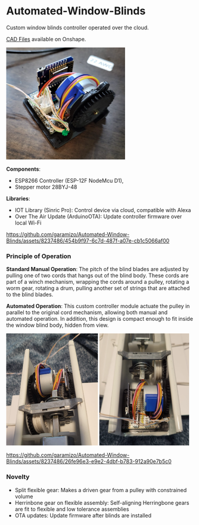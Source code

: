 # Automated-Window-Blinds

Custom window blinds controller operated over the cloud.

[CAD Files](https://cad.onshape.com/documents/a6c06eb241c09c8feb21c497/w/6788825bff947651f59a3d86/e/f01a4c1e6d0f6e358718e8e2?renderMode=0&uiState=657a3d49c3782d42471a5744) available on Onshape.

<img src="images/perspective.png" alt="Module perspective view" height=300/>

**Components**: 
- ESP8266 Controller (ESP-12F NodeMcu D1),
- Stepper motor 28BYJ-48

**Libraries**:
- IOT Library (Sinric Pro): Control device via cloud, compatible with Alexa
- Over The Air Update (ArduinoOTA): Update controller firmware over local Wi-Fi
  
https://github.com/garamizo/Automated-Window-Blinds/assets/8237486/454b9f97-6c7d-487f-a07e-cb1c5066af00

### Principle of Operation 

**Standard Manual Operation**: The pitch of the blind blades are adjusted by pulling one of two cords that hangs out of the blind body.
These cords are part of a winch mechanism, wrapping the cords around a pulley, rotating a worm gear, rotating a drum, pulling another set of strings that are attached to the blind blades.

**Automated Operation**: This custom controller module actuate the pulley in parallel to the original cord mechanism, allowing both manual and automated operation.
In addition, this design is compact enough to fit inside the window blind body, hidden from view.

<p float="left">
  <img src="images/back.png" alt="Module perspective view" height=300/>
  <img src="images/front.png" alt="Module perspective view" height=300/>
</p>

https://github.com/garamizo/Automated-Window-Blinds/assets/8237486/26fe96e3-e9e2-4dbf-b783-912a90e7b5c0

### Novelty

- Split flexible gear: Makes a driven gear from a pulley with constrained volume
- Herrinbone gear on flexible assembly: Self-aligning Herringbone gears are fit to flexible and low tolerance assemblies
- OTA updates: Update firmware after blinds are installed


